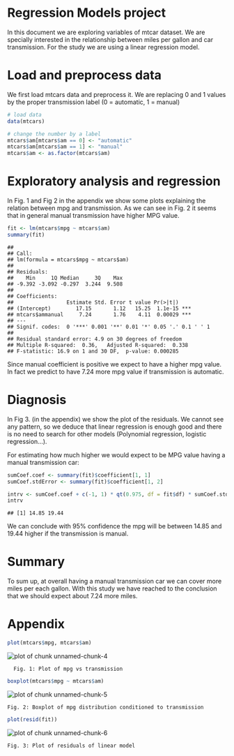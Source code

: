 Regression Models project
========================================================

In this document we are exploring variables of mtcar dataset. We are specially interested in the relationship between miles per gallon and car transmission. For the study we are using a linear regression model.

# Load and preprocess data

We first load mtcars data and preprocess it. We are replacing 0 and 1 values by the proper transmission label (0 = automatic, 1 = manual)


```r
# load data
data(mtcars)

# change the number by a label
mtcars$am[mtcars$am == 0] <- "automatic"
mtcars$am[mtcars$am == 1] <- "manual"
mtcars$am <- as.factor(mtcars$am)
```

# Exploratory analysis and regression

In Fig. 1 and Fig 2 in the appendix we show some plots explaining the relation between mpg and transmission. As we can see in Fig. 2 it seems that in general manual transmission have higher MPG value.


```r
fit <- lm(mtcars$mpg ~ mtcars$am)
summary(fit)
```

```
## 
## Call:
## lm(formula = mtcars$mpg ~ mtcars$am)
## 
## Residuals:
##    Min     1Q Median     3Q    Max 
## -9.392 -3.092 -0.297  3.244  9.508 
## 
## Coefficients:
##                 Estimate Std. Error t value Pr(>|t|)    
## (Intercept)        17.15       1.12   15.25  1.1e-15 ***
## mtcars$ammanual     7.24       1.76    4.11  0.00029 ***
## ---
## Signif. codes:  0 '***' 0.001 '**' 0.01 '*' 0.05 '.' 0.1 ' ' 1
## 
## Residual standard error: 4.9 on 30 degrees of freedom
## Multiple R-squared:  0.36,	Adjusted R-squared:  0.338 
## F-statistic: 16.9 on 1 and 30 DF,  p-value: 0.000285
```


Since manual coefficient is positive we expect to have a higher mpg value. In fact we predict to have 7.24 more mpg value if transmission is automatic.


# Diagnosis

In Fig 3. (in the appendix) we show the plot of the residuals. We cannot see any pattern, so we deduce that linear regression is enough good and there is no need to search for other models (Polynomial regression, logistic regression...).

For estimating how much higher we would expect to be MPG value having a manual transmission car:
 

```r
sumCoef.coef <- summary(fit)$coefficient[1, 1]
sumCoef.stdError <- summary(fit)$coefficient[1, 2]

intrv <- sumCoef.coef + c(-1, 1) * qt(0.975, df = fit$df) * sumCoef.stdError
intrv
```

```
## [1] 14.85 19.44
```


We can conclude with 95% confidence the mpg will be between 14.85 and 19.44 higher if the transmission is manual. 



# Summary


To sum up, at overall having a manual transmission car we can cover more miles per each gallon. With this study we have reached to the conclusion that we should expect about 7.24 more miles.

# Appendix


```r
plot(mtcars$mpg, mtcars$am)
```

![plot of chunk unnamed-chunk-4](figure/unnamed-chunk-4.png) 

      Fig. 1: Plot of mpg vs transmission




```r
boxplot(mtcars$mpg ~ mtcars$am)
```

![plot of chunk unnamed-chunk-5](figure/unnamed-chunk-5.png) 

    Fig. 2: Boxplot of mpg distribution conditioned to transmission



```r
plot(resid(fit))
```

![plot of chunk unnamed-chunk-6](figure/unnamed-chunk-6.png) 

    Fig. 3: Plot of residuals of linear model
